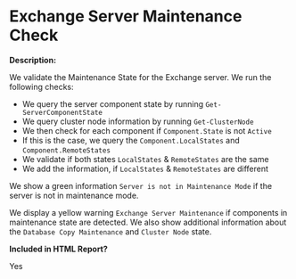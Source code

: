 ﻿# Exchange Server Maintenance Check

**Description:**

We validate the Maintenance State for the Exchange server. We run the following checks:

- We query the server component state by running `Get-ServerComponentState`
- We query cluster node information by running `Get-ClusterNode`
- We then check for each component if `Component.State` is not `Active`
- If this is the case, we query the `Component.LocalStates` and `Component.RemoteStates`
- We validate if both states `LocalStates` & `RemoteStates` are the same
- We add the information, if `LocalStates` & `RemoteStates` are different

We show a green information `Server is not in Maintenance Mode` if the server is not in maintenance mode.

We display a yellow warning `Exchange Server Maintenance` if components in maintenance state are detected. We also show additional information about the `Database Copy Maintenance` and `Cluster Node` state.

**Included in HTML Report?**

Yes